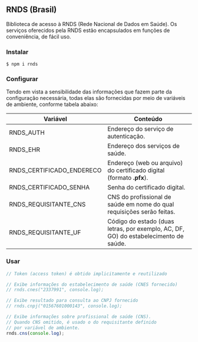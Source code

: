 ## RNDS (Brasil)

Biblioteca de acesso à RNDS (Rede Nacional de Dados em Saúde).
Os serviços oferecidos pela RNDS estão encapsulados em funções de conveniência,
de fácil uso.

### Instalar

```shell
$ npm i rnds
```

### Configurar

Tendo em vista a sensibilidade das informações que fazem parte da configuração
necessária, todas elas são fornecidas por meio de variáveis de ambiente, conforme tabela abaixo:

| Variável                  | Conteúdo                                                                             |
| ------------------------- | ------------------------------------------------------------------------------------ |
| RNDS_AUTH                 | Endereço do serviço de autenticação.                                                 |
| RNDS_EHR                  | Endereço dos serviços de saúde.                                                      |
| RNDS_CERTIFICADO_ENDERECO | Endereço (web ou arquivo) do certificado digital (formato **.pfx**).                 |
| RNDS_CERTIFICADO_SENHA    | Senha do certificado digital.                                                        |
| RNDS_REQUISITANTE_CNS     | CNS do profissional de saúde em nome do qual requisições serão feitas.               |
| RNDS_REQUISITANTE_UF      | Código do estado (duas letras, por exemplo, AC, DF, GO) do estabelecimento de saúde. |

### Usar

```js
// Token (access token) é obtido implicitamente e reutilizado

// Exibe informações do estabelecimento de saúde (CNES fornecido)
// rnds.cnes("2337991", console.log);

// Exibe resultado para consulta ao CNPJ fornecido
// rnds.cnpj("01567601000143", console.log);

// Exibe informações sobre profissional de saúde (CNS).
// Quando CNS omitido, é usado o do requisitante definido
// por variável de ambiente.
rnds.cns(console.log);
```
